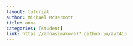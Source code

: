 ```yaml
---
layout: tutorial
author: Michael McDermott
title: anna
categories: [student]
link: https://annasimakova77.github.io/avt415
---
```

